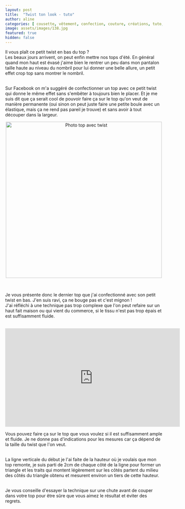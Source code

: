 ```yaml
---
layout: post
title:  "Twist ton look - tuto"
author: aline
categories: [ cousette, vêtement, confection, couture, créations, tuto, technique ]
image: assets/images/138.jpg
featured: true
hidden: false
---
```

<p>
Il vous plaît ce petit twist en bas du top ?<br>
Les beaux jours arrivent, on peut enfin mettre nos tops d'été. En général quand mon haut est évasé j'aime bien le rentrer un peu dans mon pantalon taille haute au niveau du nombril pour lui donner une belle allure, un petit effet crop top sans montrer le nombril.<br><br>

Sur Facebook on m'a suggéré de confectionner un top avec ce petit twist qui donne le même effet sans s'embêter à toujours bien le placer. Et je me suis dit que ça serait cool de pouvoir faire ça sur le top qu'on veut de manière permanente (oui sinon on peut juste faire une petite boule avec un élastique, mais ça ne rend pas pareil je trouve) et sans avoir à tout découper dans la largeur.<br>

<p style="text-align:center"><img src="{{ site.url }}{{ site.baseurl }}/assets/images/139.jpg" width="500" alt="Photo top avec twist"/></p>
<br>

Je vous présente donc le dernier top que j'ai confectionné avec son petit twist en bas. J'en suis ravi, ça ne bouge pas et c'est mignon !<br>
J'ai réfléchi à une technique pas trop complexe que l'on peut refaire sur un haut fait maison ou qui vient du commerce, si le tissu n'est pas trop épais et est suffisamment fluide.<br><br>

<p style="text-align:center"><iframe src="https://www.youtube.com/embed/ChoilnuK2Mc" width="560" height="315" frameborder="0" allowfullscreen></iframe></p>

Vous pouvez faire ça sur le top que vous voulez si il est suffisamment ample et fluide. Je ne donne pas d'indications pour les mesures car ça dépend de la taille du twist que l'on veut.<br><br>

La ligne verticale du début je l'ai faite de la hauteur où je voulais que mon top remonte, je suis parti de 2cm de chaque côté de la ligne pour former un triangle et les traits qui montent légèrement sur les côtés partent du milieu des côtés du triangle obtenu et mesurent environ un tiers de cette hauteur.<br><br>

Je vous conseille d'essayer la technique sur une chute avant de couper dans votre top pour être sûre que vous aimez le résultat et éviter des regrets.
</p>